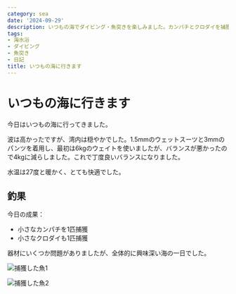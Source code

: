 ```yaml
---
category: sea
date: '2024-09-29'
description: いつもの海でダイビング・魚突きを楽しみました。カンパチとクロダイを捕獲し、水温27度の快適な海での体験記。
tags:
- 海水浴
- ダイビング
- 魚突き
- 日記
title: いつもの海に行きます
---
```


# いつもの海に行きます

今日はいつもの海に行ってきました。

波は高かったですが、湾内は穏やかでした。1.5mmのウェットスーツと3mmのパンツを着用し、最初は6kgのウェイトを使いましたが、バランスが悪かったので4kgに減らしました。これで丁度良いバランスになりました。

水温は27度と暖かく、とても快適でした。

## 釣果

今日の成果：
- 小さなカンパチを1匹捕獲
- 小さなクロダイも1匹捕獲

器材にいくつか問題がありましたが、全体的に興味深い海の一日でした。

![捕獲した魚1](https://lh3.googleusercontent.com/pw/AP1GczNB2ruPzhjg8i5PqiIp2k5kPandukaCvyU0DbB23L_zB_jyQ45DrQ1OdB_oz-g8CqFbDmsAfVVTSnpnNLfzJ_QVGfRnArWEd84d4g-khTmGNZUVZv1BOLUdmucFNgC300qkxZsQJS-8LK4miYglTCPxsA)

![捕獲した魚2](https://lh3.googleusercontent.com/pw/AP1GczOZVYMOXCZdZC_RrEHDfzdzzcleOEgEGfqk9-I1z40dgEzwN-CTzGl96t2u7LMqIs1BC94_buC314icWShrvd8MO1BrGUytiUIvj4h21nbyuMcdm17CQG05t1j9dckQvFsadBqRS2EQJLywyd_0aiyFCQ)